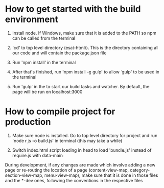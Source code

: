 How to get started with the build environment
===============================================================================
1. Install node.  If Windows, make sure that it is added to the PATH so npm can
be called from the terminal

2. 'cd' to top level directory (esat-html/).  This is the directory containing
all our code and will contain the package.json file

3. Run 'npm install' in the terminal

4. After that's finished, run 'npm install -g gulp' to allow 'gulp' to be used
in the terminal

5. Run 'gulp' in the to start our build tasks and watcher.  By default, the
page will be run on localhost:3000

How to compile project for production
===============================================================================
1. Make sure node is installed.  Go to top level directory for project and
run 'node r.js -o build.js' in terminal (this may take a while)

2. Switch index.html script loading in head to load 'bundle.js' instead of
require.js with data-main

During development, if any changes are made which involve adding a new page
or re-routing the location of a page (content-view-map,
category-section-view-map, menu-view-map), make sure that it is done in
those files and the *-dev ones, following the conventions in the respective
files